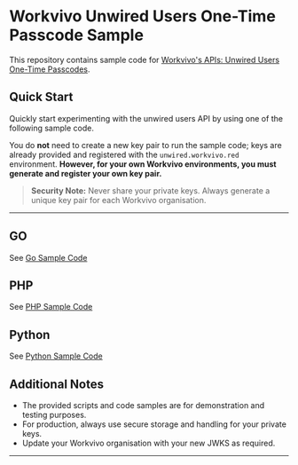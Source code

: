 # Workvivo Unwired Users One-Time Passcode Sample

This repository contains sample code for [Workvivo's APIs: Unwired Users One-Time Passcodes](https://developer.workvivo.com/#aa34c835-aefb-4ff4-b1ad-232d00d37a9a).

## Quick Start

Quickly start experimenting with the unwired users API by using one of the following sample code.

You do **not** need to create a new key pair to run the sample code; keys are already provided and registered with the `unwired.workvivo.red` environment.
**However, for your own Workvivo environments, you must generate and register your own key pair.**

> **Security Note:**
> Never share your private keys. Always generate a unique key pair for each Workvivo organisation.

---


## GO
See [Go Sample Code](GO/main.go)

## PHP
See [PHP Sample Code](PHP/GenerateJWT.php)

## Python
See [Python Sample Code](PYTHON/GenerateJWT.py)





## Additional Notes

- The provided scripts and code samples are for demonstration and testing purposes.
- For production, always use secure storage and handling for your private keys.
- Update your Workvivo organisation with your new JWKS as required.

---